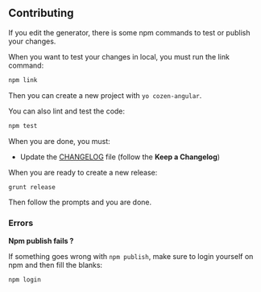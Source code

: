 ## Contributing

If you edit the generator, there is some npm commands to test or publish your changes.

When you want to test your changes in local, you must run the link command:

```bash
npm link
```

Then you can create a new project with `yo cozen-angular`.

You can also lint and test the code:

```bash
npm test
```

When you are done, you must:

- Update the [CHANGELOG](CHANGELOG.md) file (follow the **Keep a Changelog**)
 
When you are ready to create a new release:

```bash
grunt release
```

Then follow the prompts and you are done.

### Errors

**Npm publish fails ?**

If something goes wrong with `npm publish`, make sure to login yourself on npm and then fill the blanks:

```bash
npm login
```
 